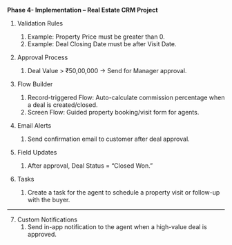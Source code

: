 ﻿**Phase 4- Implementation – Real Estate CRM Project**

1. Validation Rules
   1. Example: Property Price must be greater than 0.
   1. Example: Deal Closing Date must be after Visit Date.

2. Approval Process
   1. Deal Value > ₹50,00,000 → Send for Manager approval.

3. Flow Builder
   1. Record-triggered Flow: Auto-calculate commission percentage when a deal is created/closed.
   1. Screen Flow: Guided property booking/visit form for agents.

4. Email Alerts
   1. Send confirmation email to customer after deal approval.

5. Field Updates
   1. After approval, Deal Status = “Closed Won.”

6. Tasks
   1. Create a task for the agent to schedule a property visit or follow-up with the buyer.
-----
7. Custom Notifications
   1. Send in-app notification to the agent when a high-value deal is approved.

